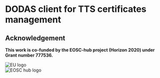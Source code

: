 # DODAS client for TTS certificates management

## Acknowledgement

**This work is co-funded by the EOSC-hub project (Horizon 2020) under Grant number 777536.**                                   

![EU logo](https://github.com/DODAS-TS/dodas-templates/raw/master/docs/img/eu-logo.jpeg)                              
![EOSC hub logo](https://github.com/DODAS-TS/dodas-templates/raw/master/docs/img/eosc-hub-web.png)
